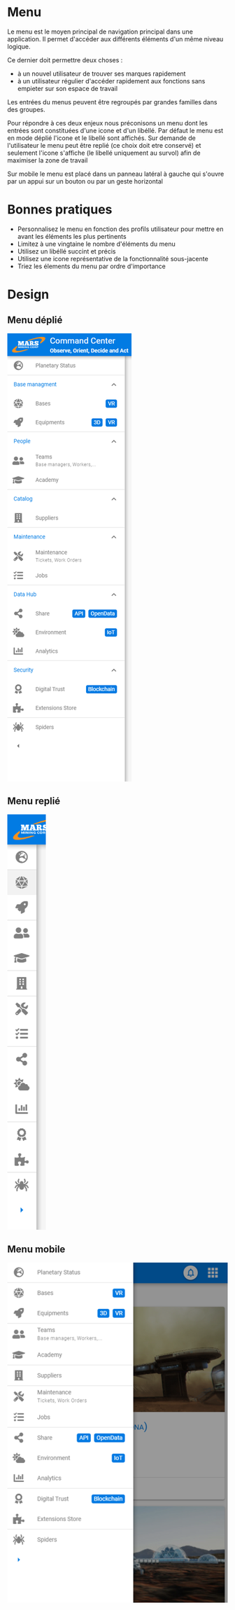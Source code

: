 # Menu

Le menu est le moyen principal de navigation principal dans une application.
Il permet d'accéder aux différents éléments d'un même niveau logique.

Ce dernier doit permettre deux choses : 

- à un nouvel utilisateur de trouver ses marques rapidement
- à un utilisateur régulier d'accéder rapidement aux fonctions sans empieter sur son espace de travail

Les entrées du menus peuvent être regroupés par grandes familles dans des groupes.

Pour répondre à ces deux enjeux nous préconisons un menu dont les entrées sont constituées d'une icone et d'un libéllé.
Par défaut le menu est en mode déplié l'icone et le libellé sont affichés.
Sur demande de l'utilisateur le menu peut être replié (ce choix doit etre conservé) et seulement l'icone s'affiche (le libellé uniquement au survol) afin de maximiser la zone de travail

Sur mobile le menu est placé dans un panneau latéral à gauche qui s'ouvre par un appui sur un bouton ou par un geste horizontal


# Bonnes pratiques

- Personnalisez le menu en fonction des profils utilisateur pour mettre en avant les éléments les plus pertinents
- Limitez à une vingtaine le nombre d'éléments du menu
- Utilisez un libéllé succint et précis
- Utilisez une icone représentative de la fonctionnalité sous-jacente
- Triez les élements du menu par ordre d'importance

# Design

## Menu déplié

![](./images/menu_big.png) 

## Menu replié

![](./images/menu_small.png) 

## Menu mobile

![](./images/menu_mobile.png) 